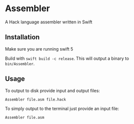 # Assembler

A Hack language assembler written in Swift


## Installation

Make sure you are running swift 5

Build with `swift build -c release`. This will output a binary to  `bin/Assembler`.


## Usage

To output to disk provide input and output files:

```
Assembler file.asm file.hack
```

To simply output to the terminal just provide an input file:
```
Assembler file.asm
```
